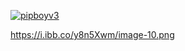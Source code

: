 <a href="https://ibb.co/x6FMvF3"><img src="" alt="pipboyv3" border="0"></a>


https://i.ibb.co/y8n5Xwm/image-10.png